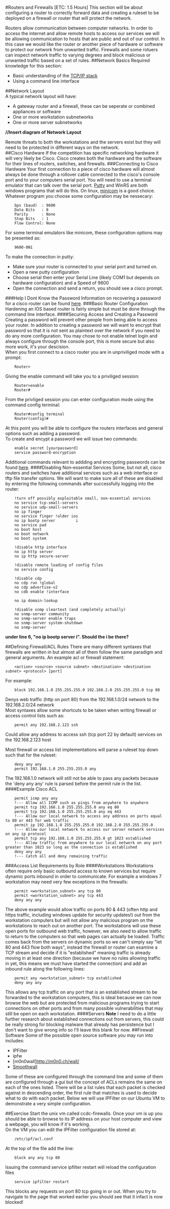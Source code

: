 #Routers and Firewalls [ETC: 1.5 Hours]
This section will be about configuring a router to correctly forward data and creating a ruleset to be deployed on a firewall or router that will protect the network.

Routers allow communication between computer networks. In order to access the internet and allow remote hosts to access our services we will be allowing communication to hosts that are public and out of our control. In this case we would like the router or another piece of hardware or software to protect our network from unwanted traffic. Firewalls and some rotuers can inspect network traffic to varying degrees and block malicious or unwanted traffic based on a set of rules.
##Network Basics
Required knowledge for this section:
* Basic understanding of the [TCP/IP stack](http://en.wikipedia.org/wiki/Internet_protocol_suite)  
* Using a command line interface

##Network Layout  
A typical network layout will have:  
* A gateway router and a firewall, these can be seperate or combined appliances or software
* One or more workstation subnetworks
* One or more server subnetworks  

__//Insert diagram of Network Layout__

Remote threats to both the workstations and the servers exist but they will need to be protected in different ways on the network.  
##Cisco Hardware
If the competition has specific networking hardware it will very likely be Cisco. Cisco creates both the hardware and the software for their lines of routers, switches, and firewalls.
###Connecting to Cisco Hardware
Your first connection to a piece of cisco hardware will almost always be done through a rollover cable connected to the cisco's console port and to your computers serial port. You will need to use a terminal emulator that can talk over the serial port. [Putty](http://www.putty.org/) and WinRS are both windows programs that will do this. On linux, [minicom](http://en.wikipedia.org/wiki/Minicom) is a good choice. Whatever program you choose some configuration may be nessecary:
~~~
    bps (baud)  : 9600
    Data Bits   : 8
    Parity      : None
    Stop Bits   : 1
    Flow Control: None
~~~
For some terminal emulators like minicom, these configuration options may be presented as:
~~~
    9600-8N1
~~~

To make the connection in putty:  
* Make sure your router is connected to your serial port and turned on.
* Open a new putty configuration
* Choose serial then enter your Serial Line (likely COM1 but depends on hardware configuration) and a Speed of 9600
* Open the connection and send a return, you should see a cisco prompt.

###Help I Dont Know the Password
Information on recovering a password for a cisco router can be found [here](http://www.cisco.com/en/US/products/hw/routers/ps259/products_password_recovery09186a0080094675.shtml).
###Basic Router Configuration
Hardening an IOS based router is fairly simple but must be done through the command line interface.
####Securing Access and Creating a Password
Creating a password will prevent other people from being able to access your router. In addition to creating a password we will want to encrypt that password so that it is not sent as plaintext over the network if you need to do any more configuration. You may chose to not enable telnet login and always configure through the console port, this is more secure but also more work, it's your descision.  
When you first connect to a cisco router you are in unpriviliged mode with a prompt:
~~~
	Router>
~~~
Giving the enable command will take you to a priviliged session:
~~~
	Router>enable
	Router#
~~~
From the privliged session you can enter configuration mode using the command config terminal:
~~~
	Router#config terminal
	Router(config)#
~~~
At this point you will be able to configure the routers interfaces and general options such as adding a password.  
To create and encypt a password we will issue two commands:
~~~
	enable secret [yourpassword]
	service password-encryption
~~~
Additional commands relevant to addding and encrypting passwords can be found [here](http://www.cisco.com/en/US/docs/ios/12_2/security/configuration/guide/scfpass.html#wp1000927).
####Disabling Non-essential Services
Some, but not all, cisco routers and switches have additional services such as a web interface or tftp file transfer options. We will want to make sure all of these are disabled by entering the following commands after successfully logging into the router:
~~~
    !turn off possibly exploitable small, non-essential services
    no service tcp-small-servers
    no service udp-small-servers
    no ip finger
    no service finger !older ios
    no ip bootp server         i
    no service pad
    no boot host
    no boot network
    no boot system

    !disable http interface
    no ip http server
    no ip http secure-server

    !disable remote loading of config files
    no service config

    !disable cdp
    no cdp run !global
    no cdp advertise-v2
    no cdb enable !interface

    no ip domain-lookup

    !disable snmp cleartext (and completely actually)
    no snmp-server community
    no snmp-server enable traps
    no snmp-server system-shutdown
    no snmp-server
~~~

__under line 6, "no ip bootp server 	i". Should the i be there?__

##Defining Firewall/ACL Rules
There are many different syntaxes that firewalls are written in but almost all of them follow the same paradigm and general arguments. An example acl or firewall statement:
~~~
	<action> <source> <source subnet> <destination> <destination subnet> <protocol> [port]
~~~
For example:  
~~~
    block 192.168.1.0 255.255.255.0 192.168.2.0 255.255.255.0 tcp 80  
~~~
Denys web traffic (http on port 80) from the 192.168.1.0/24 network to the 192.168.2.0/24 network  
Most syntaxes allow some shortcuts to be taken when writing firewall or access control lists such as:  
~~~
	permit any 192.168.2.123 ssh  
~~~
Could allow any address to access ssh (tcp port 22 by default) services on the 192.168.2.123 host  
  
Most firewall or access list implementations will parse a ruleset top down such that for the ruleset:  
~~~
    deny any any
    permit 192.168.1.0 255.255.255.0 any
~~~
The 192.168.1.0 network will still not be able to pass any packets because the 'deny any any' rule is parsed before the permit rule in the list.
####Example Cisco ACL
~~~
    permit icmp any any
	!--- Allow all ICMP such as pings from anywhere to anywhere
    permit tcp 192.168.1.0 255.255.255.0 any eq 80
    permit tcp 192.168.1.0 255.255.255.0 any eq 443
	!--- Allow our local network to access any address on ports equal to 80 or 443 for web traffic
    permit ip 192.168.1.0 255.255.255.0 192.168.2.0 255.255.255.0
	!--- Allow our local network to access our server network services on any ip protocol
    permit tcp any 192.168.1.0 255.255.255.0 gt 1023 established
	!--- Allow traffic from anywhere to our local network on any port greater than 1023 so long as the connection is established
    deny any any
	!--- Catch all and deny remaining traffic
~~~
###Access List Requirements by Role
####Workstations
Workstations often require only basic outbound access to known services but require dynamic ports inbound in order to communicate. For example a windows 7 workstation may need very few exceptions in the firewalls:
~~~
	permit <workstation_subnet> any tcp 80
	permit <workstation_subnet> any tcp 443
	deny any any
~~~
The above example would allow traffic on ports 80 & 443 (often http and https traffic, including windows update for security updates!) out from the workstation computers but will not allow any malicious program on the workstations to reach out on another port. The workstations will use these open ports for outbound web traffic, however, we also need to allow traffic to return to the computers so that web pages can actually be loaded. Traffic comes back from the servers on dynamic ports so we can't simply say "let 80 and 443 flow both ways", instead the firewall or router can examine a TCP stream and decide if it is "established" meaning traffic is already moving in at least one direction (because we have no rules allowing traffic in yet, this means we must have started the connection) and add an inbound rule along the following lines:
~~~
	permit any <workstation_subnet> tcp established
	deny any any
~~~
This allows any tcp traffic on any port that is an established stream to be forwarded to the workstation computers, this is ideal because we can now browse the web but are protected from malicious programs trying to start connections on other ports and from many possible vulnerabilities that may still be open on each workstation.
####Servers
__Note__
I need to do a little further research about established connections out from servers, this could be really strong for blocking malware that already has persistence but I don't want to give wrong info so I'll leave this blank for now.
##Firewall Software
Some of the possible open source software you may run into includes:
* IPFilter
* ipfw
* [m0n0wall]http://m0n0.ch/wall/
* [Smoothwall](http://www.smoothwall.org/)

Some of these are configured through the command line and some of them are configured through a gui but the concept of ACLs remains the same on each of the ones listed. There will be a list rules that each packet is checked against in descending order, the first rule that matches is used to decide what to do with each packet. Below we will use IPFilter on our Ubuntu VM to demonstrate a very simple configuration.

##Exercise
Start the unix vm called ccdc-firewalls.
Once your vm is up you should be able to browse to its IP address on your host computer and view a webpage, you will know if it's working.  
On the VM you can edit the IPFilter configuration file stored at:
~~~
	/etc/ipf/acl.conf
~~~
At the top of the file add the line:
~~~
	block any any tcp 80
~~~
Issuing the command service ipfilter restart will reload the configuration files
~~~
	service ipfilter restart
~~~
This blocks any requests on port 80 tcp going in or out. When you try to navigate to the page that worked earlier you should see that it infact is now blocked!
